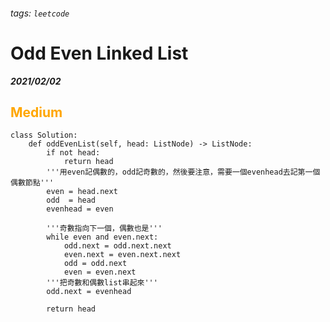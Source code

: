 ###### tags: `leetcode`
<style>
.orange {
  color: #FFA600;
}
.green{
  color: #00FF00;
}
.red{
  color: #FF0000;
}
</style>

# Odd Even Linked List
***2021/02/02***
## <span class="orange">Medium</span>
```python=
class Solution:
    def oddEvenList(self, head: ListNode) -> ListNode:
        if not head:
            return head
        '''用even記偶數的，odd記奇數的，然後要注意，需要一個evenhead去記第一個偶數節點'''
        even = head.next
        odd  = head
        evenhead = even
        
        '''奇數指向下一個，偶數也是'''
        while even and even.next:
            odd.next = odd.next.next
            even.next = even.next.next
            odd = odd.next
            even = even.next
        '''把奇數和偶數list串起來'''    
        odd.next = evenhead
        
        return head
```